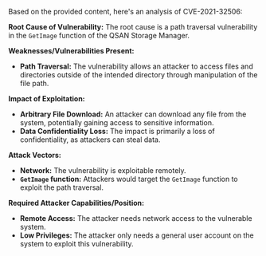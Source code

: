 Based on the provided content, here's an analysis of CVE-2021-32506:

**Root Cause of Vulnerability:**
The root cause is a path traversal vulnerability in the `GetImage` function of the QSAN Storage Manager.

**Weaknesses/Vulnerabilities Present:**
- **Path Traversal:** The vulnerability allows an attacker to access files and directories outside of the intended directory through manipulation of the file path.

**Impact of Exploitation:**
- **Arbitrary File Download:** An attacker can download any file from the system, potentially gaining access to sensitive information.
- **Data Confidentiality Loss:** The impact is primarily a loss of confidentiality, as attackers can steal data.

**Attack Vectors:**
- **Network:** The vulnerability is exploitable remotely.
- **`GetImage` function:** Attackers would target the `GetImage` function to exploit the path traversal.

**Required Attacker Capabilities/Position:**
- **Remote Access:** The attacker needs network access to the vulnerable system.
- **Low Privileges:** The attacker only needs a general user account on the system to exploit this vulnerability.